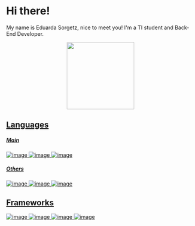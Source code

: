 # Hi there!



My name is Eduarda Sorgetz, nice to meet you! 
I'm a TI student and Back-End Developer.

<div align="center">
<!--   <img src="https://i.pinimg.com/originals/46/0c/b1/460cb18ad7a8e106fc438408d646e6e8.gif"/> -->
  <a href="https://github.com/sorgetz">
  <img height="180em" src="https://github-readme-stats.vercel.app/api?username=sorgetz&show_icons=true&theme=github_dark&include_all_commits=true&count_private=true"/>
</div>
<!-- 
<div align="center">
  <h3> Languages </h3>
  
  <div>
    <h4> Main </h4>
    <img src="https://img.shields.io/badge/Python-3776AB?style=for-the-badge&logo=python&logoColor=white" />
    <img src="https://img.shields.io/badge/Java-ED8B00?style=for-the-badge&logo=java&logoColor=white" />
    <img src="https://img.shields.io/badge/PHP-777BB4?style=for-the-badge&logo=php&logoColor=white" />
  </div>
  
    <div>
    <h4> Others </h4>
    <img src="https://img.shields.io/badge/HTML-239120?style=for-the-badge&logo=html5&logoColor=white" />
    <img src="https://img.shields.io/badge/JavaScript-323330?style=for-the-badge&logo=javascript&logoColor=F7DF1E" />
    <img src="https://img.shields.io/badge/CSS-239120?&style=for-the-badge&logo=css3&logoColor=white" />
  </div>
  
  <div>
    <h4> Frameworks </h4>
    <img src="https://img.shields.io/badge/Jupyter-F37626.svg?&style=for-the-badge&logo=Jupyter&logoColor=white" />
    <img src="https://img.shields.io/badge/Spring-6DB33F?style=for-the-badge&logo=spring&logoColor=white" />
    <img src="https://img.shields.io/badge/conda-342B029.svg?&style=for-the-badge&logo=anaconda&logoColor=white" />
    <img src="https://img.shields.io/badge/Postman-FF6C37?style=for-the-badge&logo=Postman&logoColor=white" />
    
  </div>
  
</div> -->
  
## Languages
##### Main
![image](https://img.shields.io/badge/Python-3776AB?style=for-the-badge&logo=python&logoColor=white) ![image](https://img.shields.io/badge/Java-ED8B00?style=for-the-badge&logo=java&logoColor=white) ![image](https://img.shields.io/badge/PHP-777BB4?style=for-the-badge&logo=php&logoColor=white)
##### Others
![image](https://img.shields.io/badge/HTML-239120?style=for-the-badge&logo=html5&logoColor=white) ![image](https://img.shields.io/badge/JavaScript-323330?style=for-the-badge&logo=javascript&logoColor=F7DF1E)  ![image](https://img.shields.io/badge/CSS-239120?&style=for-the-badge&logo=css3&logoColor=white) 

## Frameworks
![image](https://img.shields.io/badge/Jupyter-F37626.svg?&style=for-the-badge&logo=Jupyter&logoColor=white) ![image](https://img.shields.io/badge/Spring-6DB33F?style=for-the-badge&logo=spring&logoColor=white) ![image](https://img.shields.io/badge/conda-342B029.svg?&style=for-the-badge&logo=anaconda&logoColor=white) ![image](https://img.shields.io/badge/Postman-FF6C37?style=for-the-badge&logo=Postman&logoColor=white)



